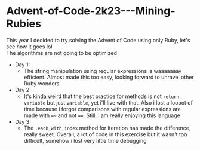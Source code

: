 # Advent-of-Code-2k23---Mining-Rubies

This year I decided to try solving the Advent of Code using only Ruby, let's see how it goes lol <br>
The algorithms are not going to be optimized <br>

- Day 1:
  - The string manipulation using regular expressions is waaaaaaay efficient. Almost made this too easy, looking forward to unravel other Ruby wonders
- Day 2:
  - It's kinda weird that the best practice for methods is not ```return variable``` but just ```variable```, yet i'll live with that. Also i lost a loooot of time because i forgot comparisons with regular expressions are made with ```=~``` and not ```==```. Still, i am really enjoying this language
- Day 3:
  - The ```.each_with_index``` method for iteration has made the difference, really sweet. Overall, a lot of code in this exercise but it wasn't too difficult, somehow i lost very little time debugging